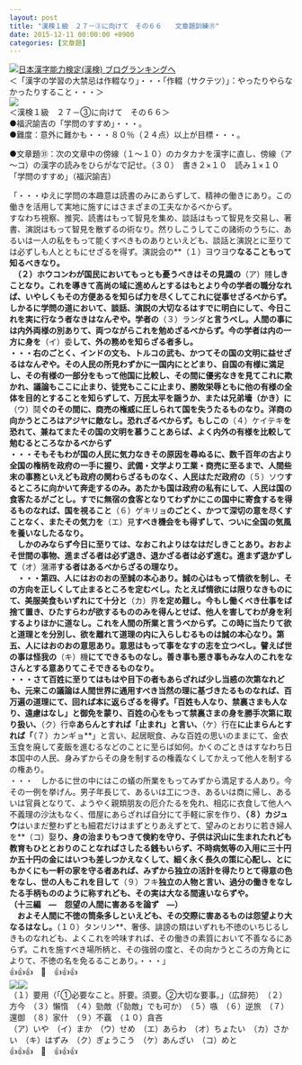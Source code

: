 ```yaml
---
layout: post
title: "漢検１級　２７－③に向けて　その６６　　文章題訓練㉛"
date: 2015-12-11 00:00:00 +0900
categories: [文章題]
---
```


[![](/syuusyuu9701/assets/images/漢検１級-２７－③に向けて-その６６-文章題訓練㉛-br_c_3028_1.gif)](http://blog.with2.net/link.php?1659096:3028 "日本漢字能力検定(漢検) ブログランキングへ")[日本漢字能力検定(漢検) ブログランキングへ](http://blog.with2.net/link.php?1659096:3028)  
＜「漢字の学習の大禁忌は作輟なり」・・・「作輟（サクテツ）」：やったりやらなかったりすること・・・＞  
![](/syuusyuu9701/assets/images/漢検１級-２７－③に向けて-その６６-文章題訓練㉛-02d0db88078280e122570484ce2b50c1.jpg)  
＜漢検１級　２７－③に向けて　その６６＞  
●福沢諭吉の「学問のすすめ」・・・。  
●難度：意外に難かも・・・８０％（２４点）以上が目標・・・。  
  
●文章題㉛：次の文章中の傍線（１～１０）のカタカナを漢字に直し、傍線（ア～コ）の漢字の読みをひらがなで記せ。（３０）　書き２×１０　読み１×１０  
「学問のすすめ」（福沢諭吉）  
  
「・・・ゆえに学問の本趣意は読書のみにあらずして、精神の働きにあり。この働きを活用して実地に施すにはさまざまの工夫なかるべからず。  
すなわち視察、推究、読書はもって智見を集め、談話はもって智見を交易し、著書、演説はもって智見を散ずるの術なり。然りしこうしてこの諸術のうちに、あるいは一人の私をもって能くすべきものありといえども、談話と演説とに至りては必ずしも人とともにせざるを得ず。演説会の**（１）ヨウヨウ**なることもって知るべきなり。  
　**（２）ホウコン**わが国民においてもっとも憂うべきはその見識の**（ア）賤**しきことなり。これを導きて高尚の域に進めんとするはもとより今の学者の職分なれば、いやしくもその方便あるを知らば力を尽くしてこれに従事せざるべからず。しかるに学問の道において、談話、演説の大切なるはすでに明白にして、今日これを実に行なう者なきはなんぞや。学者の**（３）ランダ**と言うべし。人間の事には内外両様の別ありて、両つながらこれを勉めざるべからず。今の学者は内の一方に身を**（イ）委**して、外の務めを知らざる者多し。  
・・・右のごとく、インドの文も、トルコの武も、かつてその国の文明に益せざるはなんぞや。その人民の所見わずかに一国内にとどまり、自国の有様に満足し、その有様の一部分をもって他国に比較し、その間に優劣なきを見てこれに欺かれ、議論もここに止まり、徒党もここに止まり、勝敗栄辱ともに他の有様の全体を目的とすることを知らずして、万民太平を謡うか、または兄弟墻（かき）に**（ウ）鬩**ぐのその間に、商売の権威に圧しられて国を失うたるものなり。洋商の向かうところはアジヤに敵なし。恐れざるべからず。もしこの**（４）ケイテキ**を恐れて、兼ねてまたその国の文明を慕うことあらば、よく内外の有様を比較して勉むるところなかるべからず  
・・・そもそもわが国の人民に気力なきその原因を尋ぬるに、数千百年の古より全国の権柄を政府の一手に握り、武備・文学より工業・商売に至るまで、人間些末の事務といえども政府の関わらざるものなく、人民はただ政府の**（５）ソウ**するところに向かいて奔走するのみ。あたかも国は政府の私有にして、人民は国の食客たるがごとし。すでに無宿の食客となりてわずかにこの国中に寄食するを得るものなれば、国を視ること**（６）ゲキリョ**のごとく、かつて深切の意を尽くすことなく、またその気力を**（エ）見**すべき機会をも得ずして、ついに全国の気風を養いなしたるなり。  
　しかのみならず今日に至りては、なおこれよりはなはだしきことあり。おおよそ世間の事物、進まざる者は必ず退き、退かざる者は必ず進む。進まず退かずして**（オ）潴滞**する者はあるべからざるの理なり。  
　・・・第四、人にはおのおの至誠の本心あり。誠の心はもって情欲を制し、その方向を正しくして止まるところを定むべし。たとえば情欲には限りなきものにて、美服美食もいずれにて十分と**（カ）界**を定め難し。今もし働くべき仕事をば捨て置き、ひたすらわが欲するもののみを得んとせば、他人を害してわが身を利するよりほかに道なし。これを人間の所業と言うべからず。この時に当たりて欲と道理とを分別し、欲を離れて道理の内に入らしむるものは誠の本心なり。第五、人にはおのおの意思あり。意思はもって事をなすの志を立つべし。譬えば世の事は怪我の**（キ）機**にてできるものなし。善き事も悪き事もみな人のこれをなさんとする意ありてこそできるものなり。  
・・・さて百姓に至りてはもはや目下の者もあらざれば少し当惑の次第なれども、元来この議論は人間世界に通用すべき当然の理に基づきたるものなれば、百万遍の道理にて、回れば本に返らざるを得ず。「百姓も人なり、禁裏さまも人なり、遠慮はなし」と御免を蒙り、百姓の心をもって禁裏さまの身を勝手次第に取り扱い、**（ク）行幸**あらんとすれば「止まれ」と言い、**（ケ）行在**に止まらんとすれば「**（７）カンギョ**」と言い、起居眠食、みな百姓の思いのままにて、金衣玉食を廃して麦飯を進むるなどのことに至らば如何。かくのごときはすなわち日本国中の人民、身みずからその身を制するの権義なくしてかえって他人を制するの権あり。  
・・・　しかるに世の中にはこの蟻の所業をもってみずから満足する人あり。今その一例を挙げん。男子年長じて、あるいは工につき、あるいは商に帰し、あるいは官員となりて、ようやく親類朋友の厄介たるを免れ、相応に衣食して他人へ不義理の沙汰もなく、借屋にあらざれば自分にて手軽に家を作り、**（８）カジュウ**はいまだ整わずとも細君だけはまずとりあえずとて、望みのとおりに若き婦人を**（コ）娶**り、身の治まりもつきて倹約を守り、子供は沢山に生まれたれども教育もひととおりのことなればさしたる銭もいらず、不時病気等の入用に三十円か五十円の金にはいつも差しつかえなくして、細く永く長久の策に心配し、とにもかくにも一軒の家を守る者あれば、みずから独立の活計を得たりとて得意の色をなし、世の人もこれを目して**（９）フキ**独立の人物と言い、過分の働きをなしたる手柄もののように称すれども、その実は大なる間違いならずや。  
（十三編　―　怨望の人間に害あるを論ず　―）  
　およそ人間に不徳の筒条多しといえども、その交際に害あるものは怨望より大なるはなし。**（１０）タンリン**、奢侈、誹謗の類はいずれも不徳のいちじるしきものなれども、よくこれを吟味すれば、その働きの素質において不善なるにあらず。これを施すべき場所柄と、その強弱の度と、その向かうところの方角とによりて、不徳の名を免るることあり。・・・」  
👍👍👍　🐑　👍👍👍  
![](/syuusyuu9701/assets/images/漢検１級-２７－③に向けて-その６６-文章題訓練㉛-e7266418e4122beac86251beadce13aa.jpg)![](/syuusyuu9701/assets/images/漢検１級-２７－③に向けて-その６６-文章題訓練㉛-d57d5a23b6c7bb38a3f55a108521368a.jpg)  
（１）要用（「①必要なこと。肝要。須要。②大切な要事。」（広辞苑）　（２）方今　（３）懶惰　（４）勁敵（「勍敵」でも可か）　（５）嗾　（６）逆旅　（７）還御　（８）家什　（９）不覊　（１０）貪吝　  
（ア）いや　（イ）まか　（ウ）せめ　（エ）あらわ　（オ）ちょたい　（カ）さかい　（キ）はずみ　（ク）ぎょうこう　（ケ）あんざい　（コ）めと  
👍👍👍　🐑　👍👍👍  
　  
  
